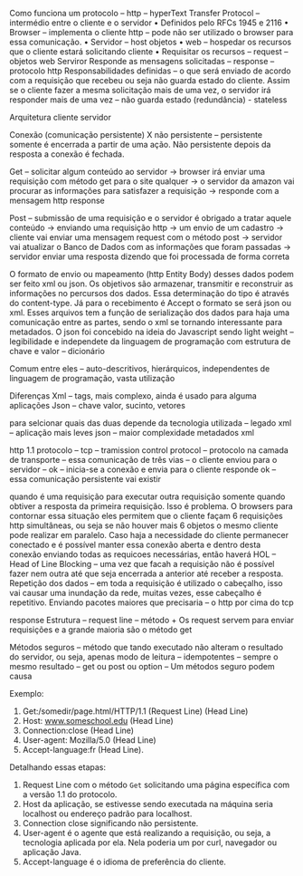 Como funciona um protocolo – http – hyperText Transfer Protocol – intermédio entre o cliente e o servidor 
•	Definidos pelo RFCs 1945 e 2116
•	Browser – implementa o cliente http – pode não ser utilizado o browser para essa comunicação.
•	Servidor – host objetos
•	 web – hospedar os recursos que o cliente estará solicitando
cliente
•	 Requisitar os recursos – request – objetos web
Serviror 
Responde as mensagens solicitadas – response – protocolo http 
Responsabilidades definidas – o que será enviado de acordo com a requisição que recebeu ou seja não guarda estado do cliente. Assim se o cliente fazer a mesma solicitação mais de uma vez, o servidor irá responder mais de uma vez – não guarda estado (redundância) - stateless 

Arquitetura cliente servidor 



Conexão (comunicação persistente) X não persistente – persistente somente é encerrada a partir de uma ação. Não persistente depois da resposta a conexão é fechada.

Get – solicitar algum conteúdo ao servidor -> browser irá enviar uma requisição com método get para o site qualquer -> o servidor da amazon vai procurar as informações para satisfazer a requisição -> responde com a mensagem http response 

Post – submissão de uma requisição e o servidor é obrigado a tratar aquele conteúdo -> enviando uma requisição http -> um envio de um cadastro -> cliente vai enviar uma mensagem request com o método post -> servidor vai atualizar o Banco de Dados com as informações que foram passadas -> servidor enviar uma resposta dizendo que foi processada de forma correta

O formato de envio ou mapeamento (http Entity Body) desses dados podem ser feito xml ou json. Os objetivos são armazenar, transmitir e reconstruir as informações no percursos dos dados. Essa determinação do tipo é através do content-type. Já para o recebimento é Accept o formato se será json ou xml.
Esses arquivos tem a função de serialização dos dados para haja uma comunicação entre as partes, sendo o xml se tornando interessante para metadados.
O json foi concebido na ideia do Javascript sendo light weight – legibilidade e independete da linguagem de programação com estrutura de chave e valor – dicionário

Comum entre eles – auto-descritivos, hierárquicos, independentes de linguagem de programação, vasta utilização

Diferenças 
Xml – tags, mais complexo, ainda é usado para alguma aplicações 
Json – chave valor, sucinto, vetores 

para selcionar quais das duas depende da tecnologia utilizada – legado xml – aplicação mais leves json – maior complexidade metadados xml 

http 1.1
protocolo – tcp – tramission control protocol – protocolo na camada de transporte – essa comunicação de três vias – o cliente enviou para o servidor – ok – inicia-se a conexão e envia para o cliente responde ok – essa comunicação persistente vai existir 

quando é uma requisição para executar outra requisição somente quando obtiver a resposta da primeira requisição. Isso é problema. O browsers para contornar essa situação eles permitem que o cliente façam 6 requisições http simultâneas, ou seja se não houver mais 6 objetos o mesmo cliente pode realizar em paralelo.
Caso haja a necessidade do cliente permanecer conectado e é possível manter essa conexão aberta e dentro desta conexão enviando todas as requicoes necessárias, então haverá HOL – Head of Line Blocking – uma vez que facah a requisição não é possível fazer nem outra até que seja encerrada a anterior até receber a resposta. 
Repetição dos dados – em toda a requisição é utilizado o cabeçalho, isso vai causar uma inundação da rede, muitas vezes, esse cabeçalho é repetitivo. Enviando pacotes maiores que precisaria – o http por cima do tcp 

response
Estrutura – request line – método + 
Os request servem para enviar requisições e a grande maioria são o método get 

Métodos seguros – método que tando executado não alteram o resultado do servidor, ou seja, apenas modo de leitura – idempotentes – sempre o mesmo resultado – get ou post ou option – 
Um métodos seguro podem causa

Exemplo:
1. Get:/somedir/page.html/HTTP/1.1 (Request Line) (Head Line)
2. Host: www.someschool.edu (Head Line)
3. Connection:close (Head Line)
4. User-agent: Mozilla/5.0 (Head Line)
5. Accept-language:fr (Head Line).

Detalhando essas etapas:

1. Request Line com o método ``Get`` solicitando uma página específica com a versão 1.1 do protocolo.
2. Host da aplicação, se estivesse sendo executada na máquina seria localhost ou endereço padrão para localhost.
3. Connection close significando não persistente.
4. User-agent é o agente que está realizando a requisição, ou seja, a tecnologia aplicada por ela. Nela poderia um por curl, navegador ou aplicação Java.
5.  Accept-language é o idioma de preferência do cliente.












